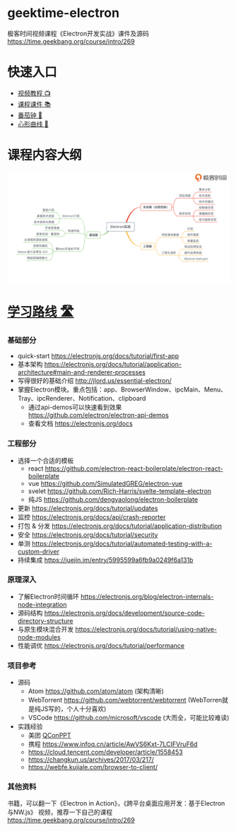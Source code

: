 # geektime-electron
极客时间视频课程《Electron开发实战》课件及源码 <https://time.geekbang.org/course/intro/269>


# 快速入口
* [视频教程 📺](https://time.geekbang.org/course/intro/269)
* [课程课件 📚](https://github.com/dengyaolong/geektime-electron/tree/master/PDF)
* [番茄钟 🍅 ](https://github.com/dengyaolong/geektime-electron/tree/master/Chapter%201/8-pomodoro-homework)
* [心形曲线 💝 ](https://github.com/dengyaolong/geektime-electron/tree/master/Chapter%202/4-robot-heart)

# 课程内容大纲
![image1](/Chapter%201/2-content-roadmap.png)

# [学习路线 🛣️](https://github.com/dengyaolong/geektime-electron/tree/master/ROADMAP.md)
### 基础部分
* quick-start  https://electronjs.org/docs/tutorial/first-app 
* 基本架构 https://electronjs.org/docs/tutorial/application-architecture#main-and-renderer-processes 
* 写得很好的基础介绍 http://jlord.us/essential-electron/ 
* 掌握Electron模块。重点包括：app、BrowserWindow、ipcMain、Menu、Tray、ipcRenderer、Notification、clipboard
    * 通过api-demos可以快速看到效果 https://github.com/electron/electron-api-demos 
    * 查看文档 https://electronjs.org/docs 

### 工程部分
* 选择一个合适的模板
    * react https://github.com/electron-react-boilerplate/electron-react-boilerplate
    * vue https://github.com/SimulatedGREG/electron-vue
    * svelet https://github.com/Rich-Harris/svelte-template-electron
    * 纯JS https://github.com/dengyaolong/electron-boilerplate
* 更新 https://electronjs.org/docs/tutorial/updates
* 监控 https://electronjs.org/docs/api/crash-reporter
* 打包 & 分发 https://electronjs.org/docs/tutorial/application-distribution
* 安全 https://electronjs.org/docs/tutorial/security
* 单测 https://electronjs.org/docs/tutorial/automated-testing-with-a-custom-driver
* 持续集成 https://juejin.im/entry/5995599a6fb9a0249f6a131b

### 原理深入
* 了解Electron时间循环 https://electronjs.org/blog/electron-internals-node-integration
* 源码结构 https://electronjs.org/docs/development/source-code-directory-structure
* 与原生模块混合开发 https://electronjs.org/docs/tutorial/using-native-node-modules
* 性能调优 https://electronjs.org/docs/tutorial/performance


### 项目参考
* 源码
    * Atom <https://github.com/atom/atom> (架构清晰)
    * WebTorrent <https://github.com/webtorrent/webtorrent> (WebTorren就是纯JS写的，个人十分喜欢)
    * VSCode <https://github.com/microsoft/vscode> (大而全，可能比较难读)
* 实践经验
    * 美团 [QConPPT](https://github.com/QConChina/QConBeijing2019/blob/master/%E5%89%8D%E7%AB%AF%E5%B7%A5%E7%A8%8B%E5%AE%9E%E8%B7%B5/Electron%20%E5%9C%A8%E4%BC%81%E4%B8%9A%20IM%20%E5%89%8D%E7%AB%AF%E5%B7%A5%E7%A8%8B%E5%AE%9E%E8%B7%B5-%E9%82%93%E8%80%80%E9%BE%99.pdf)
    * 携程 <https://www.infoq.cn/article/AwVS6Kxt-7LCIFVruF6d>
   * <https://cloud.tencent.com/developer/article/1558453>
    * <https://changkun.us/archives/2017/03/217/>
    * <https://webfe.kujiale.com/browser-to-client/>

### 其他资料
书籍，可以翻一下《Electron in Action》，《跨平台桌面应用开发：基于Electron与NW.js》
视频，推荐一下自己的课程 https://time.geekbang.org/course/intro/269
